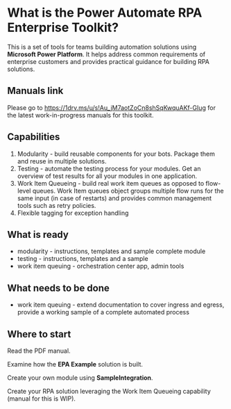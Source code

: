 # What is the Power Automate RPA Enterprise Toolkit?

This is a set of tools for teams building automation solutions using **Microsoft Power Platform**. It helps address common requirements of enterprise customers and provides practical guidance for building RPA solutions.

## Manuals link

Please go to https://1drv.ms/u/s!Au_jM7aotZoCn8shSqKwquAKf-GIug for the latest work-in-progress manuals for this toolkit.

## Capabilities

1. Modularity - build reusable components for your bots. Package them and reuse in multiple solutions.
2. Testing - automate the testing process for your modules. Get an overview of test results for all your modules in one application.
3. Work Item Queueing - build real work item queues as opposed to flow-level queues. Work Item queues object groups multiple flow runs for the same input (in case of restarts) and provides common management tools such as retry policies.
4. Flexible tagging for exception handling

## What is ready

* modularity - instructions, templates and sample complete module
* testing - instructions, templates and a sample
* work item queuing - orchestration center app, admin tools

## What needs to be done

* work item queuing - extend documentation to cover ingress and egress, provide a working sample of a complete automated process

## Where to start

Read the PDF manual.

Examine how the **EPA Example** solution is built.

Create your own module using **SampleIntegration**.

Create your RPA solution leveraging the Work Item Queueing capability (manual for this is WIP).
